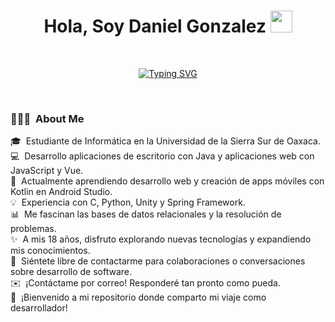 <h1 align="center"><b>Hola, Soy Daniel Gonzalez </b><img src="https://media.giphy.com/media/hvRJCLFzcasrR4ia7z/giphy.gif" width="35"></h1>
<br>
<p align="center">
<a href="https://git.io/typing-svg"><img src="https://readme-typing-svg.herokuapp.com?font=Fira+Code&size=19&duration=3000&pause=1000&color=58CDF7&background=FFFFFF00&width=435&lines=Estudiante+UNSIS+%7C+Frontend+Developer;Programador+Java+%7C+Amante+BD;Apasionado+por+aprender+tecnolog%C3%ADas" alt="Typing SVG" /></a>
</p>
<br>
<h3>👨🏻‍💻 &nbsp;About Me</h3>
<p>🎓 &nbsp;Estudiante de Informática en la Universidad de la Sierra Sur de Oaxaca.<br>
💻 &nbsp;Desarrollo aplicaciones de escritorio con Java y aplicaciones web con JavaScript y Vue.<br>
🌱 &nbsp;Actualmente aprendiendo desarrollo web y creación de apps móviles con Kotlin en Android Studio.<br>
💡 &nbsp;Experiencia con C, Python, Unity y Spring Framework.<br>
📊 &nbsp;Me fascinan las bases de datos relacionales y la resolución de problemas.<br>
✨ &nbsp;A mis 18 años, disfruto explorando nuevas tecnologías y expandiendo mis conocimientos.<br>
💬 &nbsp;Siéntete libre de contactarme para colaboraciones o conversaciones sobre desarrollo de software.<br>
✉️ &nbsp;¡Contáctame por correo! Responderé tan pronto como pueda.<br>
🚀 &nbsp;¡Bienvenido a mi repositorio donde comparto mi viaje como desarrollador!</p>
